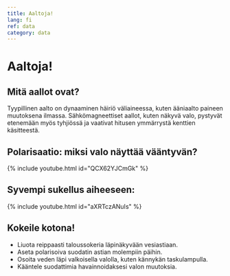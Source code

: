 ```yaml
---
title: Aaltoja!
lang: fi
ref: data
category: data
---
```


# Aaltoja!

## Mitä aallot ovat?

Tyypillinen aalto on dynaaminen häiriö väliaineessa, kuten ääniaalto paineen muutoksena ilmassa. Sähkömagneettiset aallot, kuten näkyvä valo, pystyvät etenemään myös tyhjiössä ja vaativat hitusen ymmärrystä kenttien käsitteestä.
  
  
## Polarisaatio: miksi valo näyttää vääntyvän?
  
  
{% include youtube.html id="QCX62YJCmGk" %}
  
  
## Syvempi sukellus aiheeseen:
  
  
{% include youtube.html id="aXRTczANuIs" %}
  
  
## Kokeile kotona!
- Liuota reippaasti taloussokeria läpinäkyvään vesiastiaan.
- Aseta polarisoiva suodatin astian molempiin päihin.
- Osoita veden läpi valkoisella valolla, kuten kännykän taskulampulla.
- Kääntele suodattimia havainnoidaksesi valon muutoksia.
